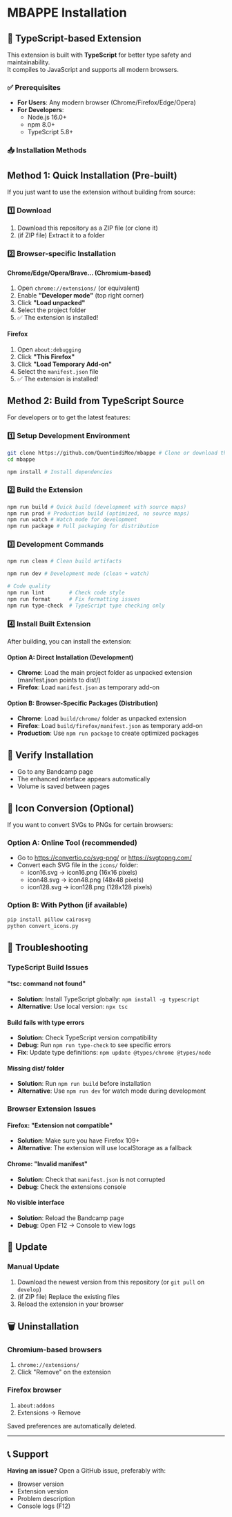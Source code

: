 # MBAPPE Installation

## 🎯 TypeScript-based Extension

This extension is built with **TypeScript** for better type safety and maintainability.  
It compiles to JavaScript and supports all modern browsers.

### ✅ Prerequisites

- **For Users**: Any modern browser (Chrome/Firefox/Edge/Opera)
- **For Developers**:
  - Node.js 16.0+
  - npm 8.0+
  - TypeScript 5.8+

### 📥 Installation Methods

## Method 1: Quick Installation (Pre-built)

If you just want to use the extension without building from source:

### 1️⃣ Download

1. Download this repository as a ZIP file (or clone it)
2. (if ZIP file) Extract it to a folder

### 2️⃣ Browser-specific Installation

#### Chrome/Edge/Opera/Brave... (Chromium-based)

1. Open `chrome://extensions/` (or equivalent)
2. Enable **"Developer mode"** (top right corner)
3. Click **"Load unpacked"**
4. Select the project folder
5. ✅ The extension is installed!

#### Firefox

1. Open `about:debugging`
2. Click **"This Firefox"**
3. Click **"Load Temporary Add-on"**
4. Select the `manifest.json` file
5. ✅ The extension is installed!

## Method 2: Build from TypeScript Source

For developers or to get the latest features:

### 1️⃣ Setup Development Environment

```bash
git clone https://github.com/QuentindiMeo/mbappe # Clone or download the repository
cd mbappe

npm install # Install dependencies
```

### 2️⃣ Build the Extension

```bash
npm run build # Quick build (development with source maps)
npm run prod # Production build (optimized, no source maps)
npm run watch # Watch mode for development
npm run package # Full packaging for distribution
```

### 3️⃣ Development Commands

```bash
npm run clean # Clean build artifacts

npm run dev # Development mode (clean + watch)

# Code quality
npm run lint        # Check code style
npm run format      # Fix formatting issues
npm run type-check  # TypeScript type checking only
```

### 4️⃣ Install Built Extension

After building, you can install the extension:

#### Option A: Direct Installation (Development)

- **Chrome**: Load the main project folder as unpacked extension (manifest.json points to dist/)
- **Firefox**: Load `manifest.json` as temporary add-on

#### Option B: Browser-Specific Packages (Distribution)

- **Chrome**: Load `build/chrome/` folder as unpacked extension
- **Firefox**: Load `build/firefox/manifest.json` as temporary add-on
- **Production**: Use `npm run package` to create optimized packages

## 🎯 Verify Installation

- Go to any Bandcamp page
- The enhanced interface appears automatically
- Volume is saved between pages

## 🔧 Icon Conversion (Optional)

If you want to convert SVGs to PNGs for certain browsers:

### Option A: Online Tool (recommended)

- Go to <https://convertio.co/svg-png/> or <https://svgtopng.com/>
- Convert each SVG file in the `icons/` folder:
  - icon16.svg → icon16.png (16x16 pixels)
  - icon48.svg → icon48.png (48x48 pixels)
  - icon128.svg → icon128.png (128x128 pixels)

### Option B: With Python (if available)

```bash
pip install pillow cairosvg
python convert_icons.py
```

## 🔧 Troubleshooting

### TypeScript Build Issues

#### "tsc: command not found"

- **Solution**: Install TypeScript globally: `npm install -g typescript`
- **Alternative**: Use local version: `npx tsc`

#### Build fails with type errors

- **Solution**: Check TypeScript version compatibility
- **Debug**: Run `npm run type-check` to see specific errors
- **Fix**: Update type definitions: `npm update @types/chrome @types/node`

#### Missing dist/ folder

- **Solution**: Run `npm run build` before installation
- **Alternative**: Use `npm run dev` for watch mode during development

### Browser Extension Issues

#### Firefox: "Extension not compatible"

- **Solution**: Make sure you have Firefox 109+
- **Alternative**: The extension will use localStorage as a fallback

#### Chrome: "Invalid manifest"

- **Solution**: Check that `manifest.json` is not corrupted
- **Debug**: Check the extensions console

#### No visible interface

- **Solution**: Reload the Bandcamp page
- **Debug**: Open F12 → Console to view logs

## 🔄 Update

### Manual Update

1. Download the newest version from this repository (or `git pull` on `develop`)
2. (if ZIP file) Replace the existing files
3. Reload the extension in your browser

## 🗑️ Uninstallation

### Chromium-based browsers

1. `chrome://extensions/`
2. Click "Remove" on the extension

### Firefox browser

1. `about:addons`
2. Extensions → Remove

Saved preferences are automatically deleted.

---

## 📞 Support

**Having an issue?** Open a GitHub issue, preferably with:

- Browser version
- Extension version
- Problem description
- Console logs (F12)

